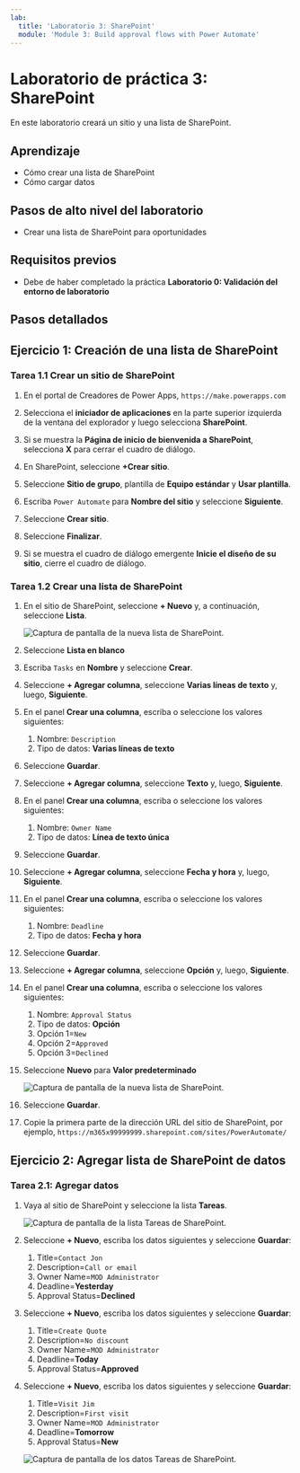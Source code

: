 ```yaml
---
lab:
  title: 'Laboratorio 3: SharePoint'
  module: 'Module 3: Build approval flows with Power Automate'
---
```


# Laboratorio de práctica 3: SharePoint

En este laboratorio creará un sitio y una lista de SharePoint.

## Aprendizaje

- Cómo crear una lista de SharePoint
- Cómo cargar datos

## Pasos de alto nivel del laboratorio

- Crear una lista de SharePoint para oportunidades
  
## Requisitos previos

- Debe de haber completado la práctica **Laboratorio 0: Validación del entorno de laboratorio**

## Pasos detallados

## Ejercicio 1: Creación de una lista de SharePoint

### Tarea 1.1 Crear un sitio de SharePoint

1. En el portal de Creadores de Power Apps, `https://make.powerapps.com`

1. Selecciona el **iniciador de aplicaciones** en la parte superior izquierda de la ventana del explorador y luego selecciona **SharePoint**.

1. Si se muestra la **Página de inicio de bienvenida a SharePoint**, selecciona **X** para cerrar el cuadro de diálogo.

1. En SharePoint, seleccione **+Crear sitio**.

1. Seleccione **Sitio de grupo**, plantilla de **Equipo estándar** y **Usar plantilla**.

1. Escriba `Power Automate` para **Nombre del sitio** y seleccione **Siguiente**.

1. Seleccione **Crear sitio**.

1. Seleccione **Finalizar**.

1. Si se muestra el cuadro de diálogo emergente **Inicie el diseño de su sitio**, cierre el cuadro de diálogo.

### Tarea 1.2 Crear una lista de SharePoint

1. En el sitio de SharePoint, seleccione **+ Nuevo** y, a continuación, seleccione **Lista**.

    ![Captura de pantalla de la nueva lista de SharePoint.](../media/new-sharepoint-list.png)

1. Seleccione **Lista en blanco**

1. Escriba `Tasks` en **Nombre** y seleccione **Crear**.

1. Seleccione **+ Agregar columna**, seleccione **Varias líneas de texto** y, luego, **Siguiente**.

1. En el panel **Crear una columna**, escriba o seleccione los valores siguientes:

   1. Nombre: `Description`
   1. Tipo de datos: **Varias líneas de texto**

1. Seleccione **Guardar**.

1. Seleccione **+ Agregar columna**, seleccione **Texto** y, luego, **Siguiente**.

1. En el panel **Crear una columna**, escriba o seleccione los valores siguientes:

   1. Nombre: `Owner Name`
   1. Tipo de datos: **Línea de texto única**

1. Seleccione **Guardar**.

1. Seleccione **+ Agregar columna**, seleccione **Fecha y hora** y, luego, **Siguiente**.

1. En el panel **Crear una columna**, escriba o seleccione los valores siguientes:

   1. Nombre: `Deadline`
   1. Tipo de datos: **Fecha y hora**

1. Seleccione **Guardar**.

1. Seleccione **+ Agregar columna**, seleccione **Opción** y, luego, **Siguiente**.

1. En el panel **Crear una columna**, escriba o seleccione los valores siguientes:

   1. Nombre: `Approval Status`
   1. Tipo de datos: **Opción**
   1. Opción 1=`New`
   1. Opción 2=`Approved`
   1. Opción 3=`Declined`

1. Seleccione **Nuevo** para **Valor predeterminado**

    ![Captura de pantalla de la nueva lista de SharePoint.](../media/add-choice-column.png)

1. Seleccione **Guardar**.

1. Copie la primera parte de la dirección URL del sitio de SharePoint, por ejemplo, `https://m365x99999999.sharepoint.com/sites/PowerAutomate/`


## Ejercicio 2: Agregar lista de SharePoint de datos

### Tarea 2.1: Agregar datos

1. Vaya al sitio de SharePoint y seleccione la lista **Tareas**.

    ![Captura de pantalla de la lista Tareas de SharePoint.](../media/tasks-sharepoint-list.png)

1. Seleccione **+ Nuevo**, escriba los datos siguientes y seleccione **Guardar**:

   1. Title=`Contact Jon`
   1. Description=`Call or email`
   1. Owner Name=`MOD Administrator`
   1. Deadline=**Yesterday**
   1. Approval Status=**Declined**

1. Seleccione **+ Nuevo**, escriba los datos siguientes y seleccione **Guardar**:

   1. Title=`Create Quote`
   1. Description=`No discount`
   1. Owner Name=`MOD Administrator`
   1. Deadline=**Today**
   1. Approval Status=**Approved**

1. Seleccione **+ Nuevo**, escriba los datos siguientes y seleccione **Guardar**:

   1. Title=`Visit Jim`
   1. Description=`First visit`
   1. Owner Name=`MOD Administrator`
   1. Deadline=**Tomorrow**
   1. Approval Status=**New**

    ![Captura de pantalla de los datos Tareas de SharePoint.](../media/tasks-data.png)

